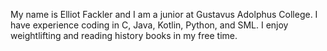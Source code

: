 My name is Elliot Fackler and I am a junior at Gustavus Adolphus College. I have experience coding in C, Java, Kotlin, Python, and SML. I enjoy weightlifting and reading history books in my free time.
<!---
ElliotFackler/ElliotFackler is a ✨ special ✨ repository because its `README.md` (this file) appears on your GitHub profile.
You can click the Preview link to take a look at your changes.
--->
